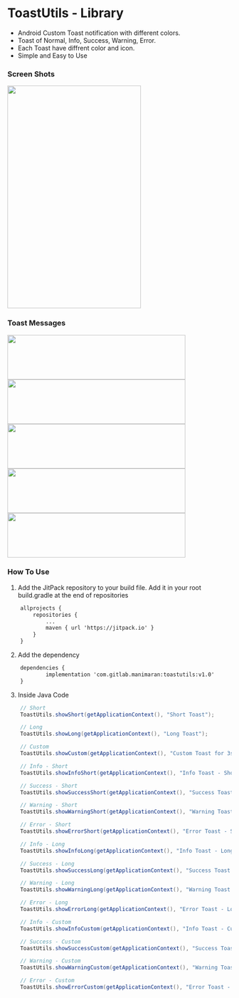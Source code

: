 # ToastUtils - Library

*  Android Custom Toast notification with different colors.
*  Toast of Normal, Info, Success, Warning, Error.
*  Each Toast have diffrent color and icon.
*  Simple and Easy to Use


### Screen Shots

<img src="https://gitlab.com/manimaran/toastutils/raw/master/files/toast_utils.jpg" data-canonical-src="https://gitlab.com/manimaran/toastutils/raw/master/files/toast_utils.jpg" width="300" height="500" />

<br>

### Toast Messages

<img src="https://gitlab.com/manimaran/toastutils/raw/master/files/normal.png" data-canonical-src="https://gitlab.com/manimaran/toastutils/raw/master/files/normal.png" width="400" height="100" />

<img src="https://gitlab.com/manimaran/toastutils/raw/master/files/info.png" data-canonical-src="https://gitlab.com/manimaran/toastutils/raw/master/files/info.png" width="400" height="100" />

<img src="https://gitlab.com/manimaran/toastutils/raw/master/files/success.png" data-canonical-src="https://gitlab.com/manimaran/toastutils/raw/master/files/success.png" width="400" height="100" />

<br>

<img src="https://gitlab.com/manimaran/toastutils/raw/master/files/warning.png" data-canonical-src="https://gitlab.com/manimaran/toastutils/raw/master/files/warning.png" width="400" height="100" />

<img src="https://gitlab.com/manimaran/toastutils/raw/master/files/error.png" data-canonical-src="https://gitlab.com/manimaran/toastutils/raw/master/files/error.png" width="400" height="100" />

### How To Use

1. Add the JitPack repository to your build file. Add it in your root build.gradle at the end of repositories

```xml
    allprojects {
		repositories {
			...
			maven { url 'https://jitpack.io' }
		}
    }
```

2. Add the dependency

```xml
	dependencies {
	        implementation 'com.gitlab.manimaran:toastutils:v1.0'
	}
```

3. Inside Java Code

```java
    // Short
    ToastUtils.showShort(getApplicationContext(), "Short Toast");

    // Long
    ToastUtils.showLong(getApplicationContext(), "Long Toast");

    // Custom
    ToastUtils.showCustom(getApplicationContext(), "Custom Toast for 3sec", 3000); // 3sec - duration

    // Info - Short
    ToastUtils.showInfoShort(getApplicationContext(), "Info Toast - Short"); 

    // Success - Short
    ToastUtils.showSuccessShort(getApplicationContext(), "Success Toast - Short");

    // Warning - Short
    ToastUtils.showWarningShort(getApplicationContext(), "Warning Toast - Short");

    // Error - Short
    ToastUtils.showErrorShort(getApplicationContext(), "Error Toast - Short");

    // Info - Long
    ToastUtils.showInfoLong(getApplicationContext(), "Info Toast - Long");

    // Success - Long
    ToastUtils.showSuccessLong(getApplicationContext(), "Success Toast - Long");

    // Warning - Long
    ToastUtils.showWarningLong(getApplicationContext(), "Warning Toast - Long");

    // Error - Long
    ToastUtils.showErrorLong(getApplicationContext(), "Error Toast - Long");

    // Info - Custom
    ToastUtils.showInfoCustom(getApplicationContext(), "Info Toast - Custom for 3sec", 3000); 

    // Success - Custom
    ToastUtils.showSuccessCustom(getApplicationContext(), "Success Toast - Custom for 3sec", 3000);

    // Warning - Custom
    ToastUtils.showWarningCustom(getApplicationContext(), "Warning Toast - Custom for 3sec", 3000);

    // Error - Custom
    ToastUtils.showErrorCustom(getApplicationContext(), "Error Toast - Custom for 3sec", 3000); 
```